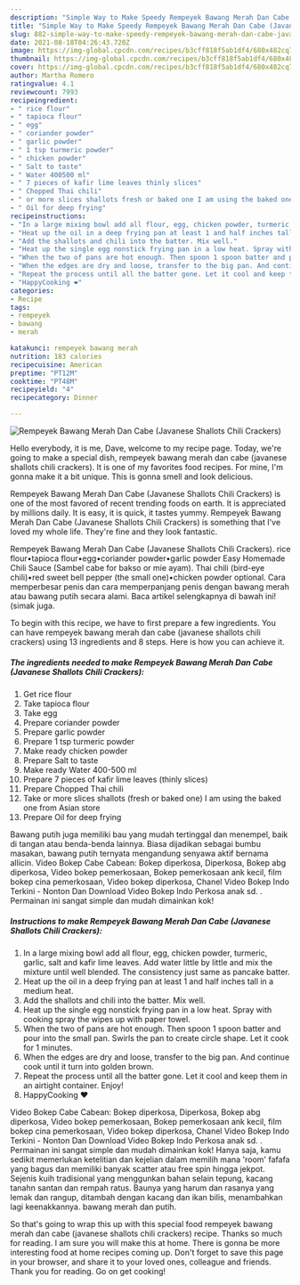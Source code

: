 ```yaml
---
description: "Simple Way to Make Speedy Rempeyek Bawang Merah Dan Cabe (Javanese Shallots Chili Crackers)"
title: "Simple Way to Make Speedy Rempeyek Bawang Merah Dan Cabe (Javanese Shallots Chili Crackers)"
slug: 882-simple-way-to-make-speedy-rempeyek-bawang-merah-dan-cabe-javanese-shallots-chili-crackers
date: 2021-08-18T04:26:43.720Z
image: https://img-global.cpcdn.com/recipes/b3cff818f5ab1df4/680x482cq70/rempeyek-bawang-merah-dan-cabe-javanese-shallots-chili-crackers-recipe-main-photo.jpg
thumbnail: https://img-global.cpcdn.com/recipes/b3cff818f5ab1df4/680x482cq70/rempeyek-bawang-merah-dan-cabe-javanese-shallots-chili-crackers-recipe-main-photo.jpg
cover: https://img-global.cpcdn.com/recipes/b3cff818f5ab1df4/680x482cq70/rempeyek-bawang-merah-dan-cabe-javanese-shallots-chili-crackers-recipe-main-photo.jpg
author: Martha Romero
ratingvalue: 4.1
reviewcount: 7993
recipeingredient:
- " rice flour"
- " tapioca flour"
- " egg"
- " coriander powder"
- " garlic powder"
- " 1 tsp turmeric powder"
- " chicken powder"
- " Salt to taste"
- " Water 400500 ml"
- " 7 pieces of kafir lime leaves thinly slices"
- " Chopped Thai chili"
- " or more slices shallots fresh or baked one I am using the baked one from Asian store"
- " Oil for deep frying"
recipeinstructions:
- "In a large mixing bowl add all flour, egg, chicken powder, turmeric, garlic, salt and kafir lime leaves. Add water little by little and mix the mixture until well blended. The consistency just same as pancake batter."
- "Heat up the oil in a deep frying pan at least 1 and half inches tall in a medium heat."
- "Add the shallots and chili into the batter. Mix well."
- "Heat up the single egg nonstick frying pan in a low heat. Spray with cooking spray the wipes up with paper towel."
- "When the two of pans are hot enough. Then spoon 1 spoon batter and pour into the small pan. Swirls the pan to create circle shape. Let it cook for 1 minutes."
- "When the edges are dry and loose, transfer to the big pan. And continue cook until it turn into golden brown."
- "Repeat the process until all the batter gone. Let it cool and keep them in an airtight container. Enjoy!"
- "HappyCooking ❤️"
categories:
- Recipe
tags:
- rempeyek
- bawang
- merah

katakunci: rempeyek bawang merah 
nutrition: 183 calories
recipecuisine: American
preptime: "PT12M"
cooktime: "PT48M"
recipeyield: "4"
recipecategory: Dinner

---
```



![Rempeyek Bawang Merah Dan Cabe (Javanese Shallots Chili Crackers)](https://img-global.cpcdn.com/recipes/b3cff818f5ab1df4/680x482cq70/rempeyek-bawang-merah-dan-cabe-javanese-shallots-chili-crackers-recipe-main-photo.jpg)

Hello everybody, it is me, Dave, welcome to my recipe page. Today, we're going to make a special dish, rempeyek bawang merah dan cabe (javanese shallots chili crackers). It is one of my favorites food recipes. For mine, I'm gonna make it a bit unique. This is gonna smell and look delicious.

Rempeyek Bawang Merah Dan Cabe (Javanese Shallots Chili Crackers) is one of the most favored of recent trending foods on earth. It is appreciated by millions daily. It is easy, it is quick, it tastes yummy. Rempeyek Bawang Merah Dan Cabe (Javanese Shallots Chili Crackers) is something that I've loved my whole life. They're fine and they look fantastic.

Rempeyek Bawang Merah Dan Cabe (Javanese Shallots Chili Crackers). rice flour•tapioca flour•egg•coriander powder•garlic powder Easy Homemade Chili Sauce (Sambel cabe for bakso or mie ayam). Thai chili (bird-eye chili)•red sweet bell pepper (the small one)•chicken powder optional. Cara memperbesar penis dan cara memperpanjang penis dengan bawang merah atau bawang putih secara alami. Baca artikel selengkapnya di bawah ini! (simak juga.


To begin with this recipe, we have to first prepare a few ingredients. You can have rempeyek bawang merah dan cabe (javanese shallots chili crackers) using 13 ingredients and 8 steps. Here is how you can achieve it.

<!--inarticleads1-->

##### The ingredients needed to make Rempeyek Bawang Merah Dan Cabe (Javanese Shallots Chili Crackers):

1. Get  rice flour
1. Take  tapioca flour
1. Take  egg
1. Prepare  coriander powder
1. Prepare  garlic powder
1. Prepare  1 tsp turmeric powder
1. Make ready  chicken powder
1. Prepare  Salt to taste
1. Make ready  Water 400-500 ml
1. Prepare  7 pieces of kafir lime leaves (thinly slices)
1. Prepare  Chopped Thai chili
1. Take  or more slices shallots (fresh or baked one) I am using the baked one from Asian store
1. Prepare  Oil for deep frying


Bawang putih juga memiliki bau yang mudah tertinggal dan menempel, baik di tangan atau benda-benda lainnya. Biasa dijadikan sebagai bumbu masakan, bawang putih ternyata mengandung senyawa aktif bernama allicin. Video Bokep Cabe Cabean: Bokep diperkosa, Diperkosa, Bokep abg diperkosa, Video bokep pemerkosaan, Bokep pemerkosaan ank kecil, film bokep cina pemerkosaan, Video bokep diperkosa, Chanel Video Bokep Indo Terkini - Nonton Dan Download Video Bokep Indo Perkosa anak sd. . Permainan ini sangat simple dan mudah dimainkan kok! 

<!--inarticleads2-->

##### Instructions to make Rempeyek Bawang Merah Dan Cabe (Javanese Shallots Chili Crackers):

1. In a large mixing bowl add all flour, egg, chicken powder, turmeric, garlic, salt and kafir lime leaves. Add water little by little and mix the mixture until well blended. The consistency just same as pancake batter.
1. Heat up the oil in a deep frying pan at least 1 and half inches tall in a medium heat.
1. Add the shallots and chili into the batter. Mix well.
1. Heat up the single egg nonstick frying pan in a low heat. Spray with cooking spray the wipes up with paper towel.
1. When the two of pans are hot enough. Then spoon 1 spoon batter and pour into the small pan. Swirls the pan to create circle shape. Let it cook for 1 minutes.
1. When the edges are dry and loose, transfer to the big pan. And continue cook until it turn into golden brown.
1. Repeat the process until all the batter gone. Let it cool and keep them in an airtight container. Enjoy!
1. HappyCooking ❤️


Video Bokep Cabe Cabean: Bokep diperkosa, Diperkosa, Bokep abg diperkosa, Video bokep pemerkosaan, Bokep pemerkosaan ank kecil, film bokep cina pemerkosaan, Video bokep diperkosa, Chanel Video Bokep Indo Terkini - Nonton Dan Download Video Bokep Indo Perkosa anak sd. . Permainan ini sangat simple dan mudah dimainkan kok! Hanya saja, kamu sedikit memerlukan ketelitian dan kejelian dalam memilih mana &#39;room&#39; fafafa yang bagus dan memiliki banyak scatter atau free spin hingga jekpot. Sejenis kuih tradisional yang menggunkan bahan selain tepung, kacang tanahn santan dan rempah ratus. Baunya yang harum dan rasanya yang lemak dan rangup, ditambah dengan kacang dan ikan bilis, menambahkan lagi keenakkannya. bawang merah dan putih. 

So that's going to wrap this up with this special food rempeyek bawang merah dan cabe (javanese shallots chili crackers) recipe. Thanks so much for reading. I am sure you will make this at home. There is gonna be more interesting food at home recipes coming up. Don't forget to save this page in your browser, and share it to your loved ones, colleague and friends. Thank you for reading. Go on get cooking!
